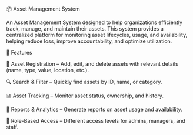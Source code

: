 📦 Asset Management System

An Asset Management System designed to help organizations efficiently track, manage, and maintain their assets. This system provides a centralized platform for monitoring asset lifecycles, usage, and availability, helping reduce loss, improve accountability, and optimize utilization.

🚀 Features

📝 Asset Registration – Add, edit, and delete assets with relevant details (name, type, value, location, etc.).

🔍 Search & Filter – Quickly find assets by ID, name, or category.

📊 Asset Tracking – Monitor asset status, ownership, and history.

📑 Reports & Analytics – Generate reports on asset usage and availability.

🔐 Role-Based Access – Different access levels for admins, managers, and staff.

